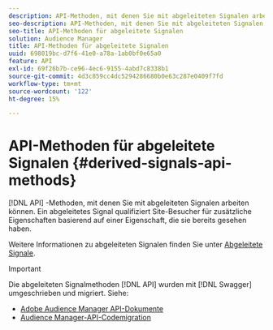 ```yaml
---
description: API-Methoden, mit denen Sie mit abgeleiteten Signalen arbeiten können. Ein abgeleitetes Signal qualifiziert Site-Besucher für zusätzliche Eigenschaften basierend auf einer Eigenschaft, die sie bereits gesehen haben.
seo-description: API-Methoden, mit denen Sie mit abgeleiteten Signalen arbeiten können. Ein abgeleitetes Signal qualifiziert Site-Besucher für zusätzliche Eigenschaften basierend auf einer Eigenschaft, die sie bereits gesehen haben.
seo-title: API-Methoden für abgeleitete Signalen
solution: Audience Manager
title: API-Methoden für abgeleitete Signalen
uuid: 698019bc-d7f6-41e0-a78a-1ab0bf0e65a0
feature: API
exl-id: 69f26b7b-ce96-4ec6-9155-4abd7c8338b1
source-git-commit: 4d3c859cc4dc5294286680b0e63c287e0409f7fd
workflow-type: tm+mt
source-wordcount: '122'
ht-degree: 15%

---
```


# API-Methoden für abgeleitete Signalen {#derived-signals-api-methods}

[!DNL API] -Methoden, mit denen Sie mit abgeleiteten Signalen arbeiten können. Ein abgeleitetes Signal qualifiziert Site-Besucher für zusätzliche Eigenschaften basierend auf einer Eigenschaft, die sie bereits gesehen haben.

<!-- c_separator.xml -->

Weitere Informationen zu abgeleiteten Signalen finden Sie unter [Abgeleitete Signale](../../features/derived-signals.md).

>[!IMPORTANT]
>
>Die abgeleiteten Signalmethoden [!DNL API] wurden mit [!DNL Swagger] umgeschrieben und migriert. Siehe:
>
>* [Adobe Audience Manager API-Dokumente](https://bank.demdex.com/portal/swagger/index.html)
>* [Audience Manager-API-Codemigration](../../api/api-swagger-migration.md)

